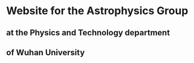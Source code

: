 # Website for the Astrophysics Group 
## at the Physics and Technology department
## of Wuhan University